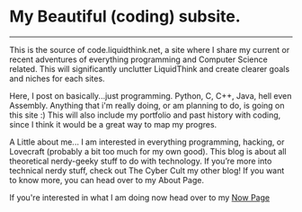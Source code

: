 # My Beautiful (coding) subsite.
---

This is the source of code.liquidthink.net, a site where I share my current or recent adventures of everything programming and Computer Science related.
This will significantly unclutter LiquidThink and create clearer goals and niches for each sites.

Here, I post on basically...just programming. Python, C, C++, Java, hell even Assembly. Anything that i'm really doing, or am planning to do, is going on this site :)
This will also include my portfolio and past history with coding, since I think it would be a great way to map my progres.

A Little about me... I am interested in everything programming, hacking, or Lovecraft (probably a bit too much for my own good). This blog is about all theoretical nerdy-geeky stuff to do with technology. If you’re more into technical nerdy stuff, check out The Cyber Cult my other blog! If you want to know more, you can head over to my About Page.

If you're interested in what I am doing now head over to my [Now Page](http://liquidthink.net/now/)
